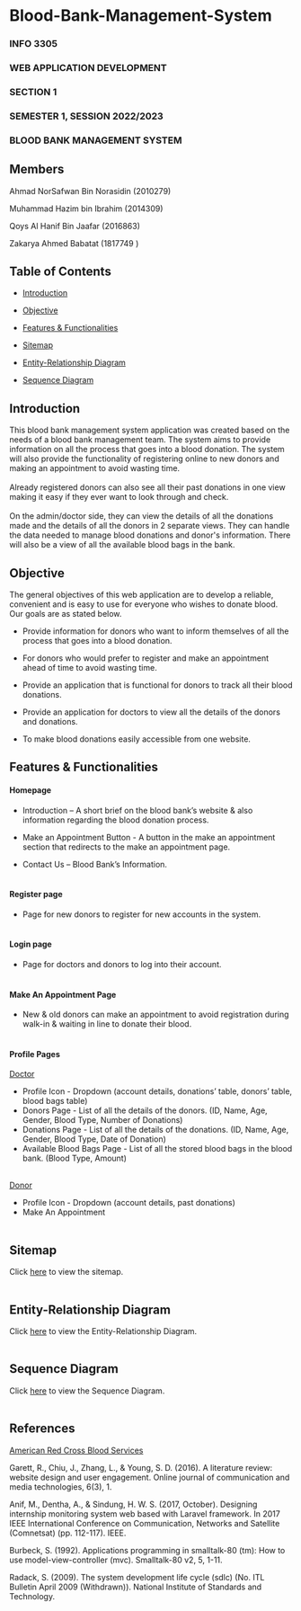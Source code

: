 # Blood-Bank-Management-System
<html>
<body>
  
<h3>INFO 3305</h3>
<h3>WEB APPLICATION DEVELOPMENT</h3>
<h3>SECTION 1</h3>
<h3>SEMESTER 1, SESSION 2022/2023</h3>
<h3>BLOOD BANK MANAGEMENT SYSTEM</h3>

 
## Members
Ahmad NorSafwan Bin Norasidin (2010279)
  
Muhammad Hazim bin Ibrahim (2014309)
  
Qoys Al Hanif Bin Jaafar (2016863)
  
Zakarya Ahmed Babatat (1817749 )
	
	
## Table of Contents
- [Introduction](#introduction)

- [Objective](#objective)

- [Features & Functionalities](#features--functionalities)
	
- [Sitemap](#sitemap)
	
- [Entity-Relationship Diagram](#entity-relationship-diagram)
	
- [Sequence Diagram](#sequence-diagram)

  
## Introduction

This blood bank management system application was created based on the needs of a blood bank management team. The system aims to provide information on all the process that goes into a blood donation. The system will also provide the functionality of registering online to new donors and making an appointment to avoid wasting time.<br/><br/>
Already registered donors can also see all their past donations in one view making it easy if they ever want to look through and check.<br/><br/>
On the admin/doctor side, they can view the details of all the donations made and the details of all the donors in 2 separate views. They can handle the data needed to manage blood donations and donor's information. There will also be a view of all the available blood bags in the bank.
	

## Objective

The general objectives of this web application are to develop a reliable, convenient and is easy to use for everyone who wishes to donate blood. Our goals are as stated below.

- Provide information for donors who want to inform themselves of all the process that goes into a blood donation.
  
- For donors who would prefer to register and make an appointment ahead of time to avoid wasting time.

- Provide an application that is functional for donors to track all their blood donations.
  
- Provide an application for doctors to view all the details of the donors and donations.
  
- To make blood donations easily accessible from one website.

	
## Features & Functionalities

#### Homepage
- Introduction – A short brief on the blood bank’s website & also information regarding the blood donation process.
	
- Make an Appointment Button - A button in the make an appointment section that redirects to the make an appointment page.
	
- Contact Us – Blood Bank’s Information.<br/><br/>
	  
	
#### Register page
- Page for new donors to register for new accounts in the system.<br/><br/>
	
    
#### Login page
- Page for doctors and donors to log into their account.<br/><br/>


 #### Make An Appointment Page
  
- New & old donors can make an appointment to avoid registration during walk-in & waiting in line to donate their blood.<br></br>


#### Profile Pages
	
<ins>Doctor</ins>
  
- Profile Icon - Dropdown (account details, donations’ table, donors’ table, blood bags table) 
- Donors Page - List of all the details of the donors. (ID, Name, Age, Gender, Blood Type, Number of Donations)
- Donations Page - List of all the details of the donations. (ID, Name, Age, Gender, Blood Type, Date of Donation)
- Available Blood Bags Page - List of all the stored blood bags in the blood bank. (Blood Type, Amount)<br/><br/>

<ins>Donor</ins>

- Profile Icon - Dropdown (account details, past donations) 
- Make An Appointment<br/><br/>

	

## Sitemap

Click [here](https://github.com/dumpacson/Blood-Bank-Management-System/issues/1#issue-1512838003) to view the sitemap.<br/><br/>
	
	
## Entity-Relationship Diagram

Click [here](https://github.com/dumpacson/Blood-Bank-Management-System/issues/3#issue-1512842140) to view the Entity-Relationship Diagram.<br/><br/>
	

## Sequence Diagram

Click [here](https://github.com/dumpacson/Blood-Bank-Management-System/issues/4#issue-1512850541) to view the Sequence Diagram.<br/><br/>


## References
	
[American Red Cross Blood Services](https://www.redcrossblood.org/)

Garett, R., Chiu, J., Zhang, L., & Young, S. D. (2016). A literature review: website design and user engagement. Online journal of communication and media technologies, 6(3), 1.
	
Anif, M., Dentha, A., & Sindung, H. W. S. (2017, October). Designing internship monitoring system web based with Laravel framework. In 2017 IEEE International Conference on Communication, Networks and Satellite (Comnetsat) (pp. 112-117). IEEE.
	
Burbeck, S. (1992). Applications programming in smalltalk-80 (tm): How to use model-view-controller (mvc). Smalltalk-80 v2, 5, 1-11.
	
Radack, S. (2009). The system development life cycle (sdlc) (No. ITL Bulletin April 2009 (Withdrawn)). National Institute of Standards and Technology.
